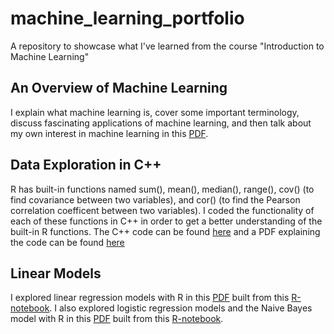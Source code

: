 # machine_learning_portfolio
A repository to showcase what I've learned from the course "Introduction to Machine Learning"

## An Overview of Machine Learning
I explain what machine learning is, cover some important terminology, discuss fascinating applications of machine learning, and then talk about my own interest in machine learning in this [PDF](overview_of_ML.pdf). 

## Data Exploration in C++ 
R has built-in functions named sum(), mean(), median(), range(), cov() (to find covariance between two variables), and cor() (to find the Pearson correlation coefficent between two variables). I coded the functionality of each of these functions in C++ in order to get a better understanding of the built-in R functions. The C++ code can be found [here](https://github.com/aditi-chaudhari/machine_learning_portfolio/blob/main/data_exploration/main.cpp) and a PDF explaining the code can be found [here](https://github.com/aditi-chaudhari/machine_learning_portfolio/blob/main/data_exploration/data_exploration_explanation.pdf)

## Linear Models
I explored linear regression models with R in this [PDF](https://github.com/aditi-chaudhari/machine_learning_portfolio/blob/main/linear_models/linear_regression.pdf) built from this [R-notebook](https://github.com/aditi-chaudhari/machine_learning_portfolio/blob/main/linear_models/linear_regression.rmd). I also explored logistic regression models and the Naive Bayes model with R in this [PDF](https://github.com/aditi-chaudhari/machine_learning_portfolio/blob/main/linear_models/classification.pdf) built from this [R-notebook](https://github.com/aditi-chaudhari/machine_learning_portfolio/blob/main/linear_models/classification.rmd).